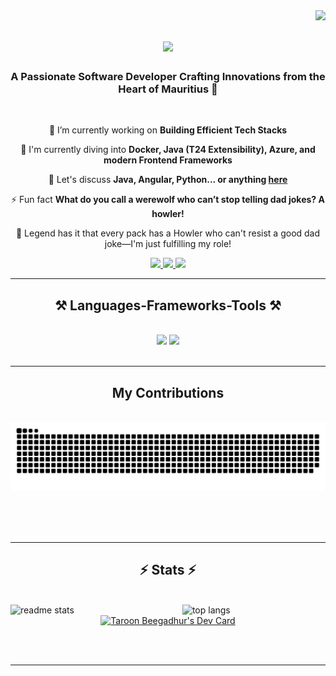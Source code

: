 <img align="right" src="https://visitor-badge.laobi.icu/badge?page_id=whySoSeriousss.whySoSeriousss" />

<h1 align="center">
    <img src="https://readme-typing-svg.herokuapp.com/?font=Righteous&size=35&center=true&vCenter=true&width=500&height=70&duration=4000&lines=Hello+World!+👋;+I'm+Taroon+Beegadhur!;" />
</h1>

<h3 align="center">A Passionate Software Developer Crafting Innovations from the Heart of Mauritius 🦤</h3>

<br/>

<div align="center">
 
 🔭 I’m currently working on **Building Efficient Tech Stacks**
 
 🌱 I'm currently diving into **Docker, Java (T24 Extensibility), Azure, and modern Frontend Frameworks**

💬 Let's discuss **Java, Angular, Python... or anything [here](https://github.com/issues)**

⚡ Fun fact **What do you call a werewolf who can’t stop telling dad jokes? A howler!**

🐺 Legend has it that every pack has a Howler who can't resist a good dad joke—I'm just fulfilling my role!

 </div>
 
<div align="center"> 
  <a href="mailto:taroonbeeg@gmail.com">
    <img src="https://img.shields.io/badge/Gmail-333333?style=for-the-badge&logo=gmail&logoColor=red" />
  </a>
  <a href="https://www.linkedin.com/in/taroon-kumar-s-beegadhur-199b5411b/" target="_blank">
    <img src="https://img.shields.io/badge/LinkedIn-0077B5?style=for-the-badge&logo=linkedin&logoColor=white" target="_blank" />
  </a>
  <a href="" target="_blank">
     <img src="https://img.shields.io/badge/Portfolio-FF5722?style=for-the-badge&logo=todoist&logoColor=white" target="_blank" />
  </a>
</div>

 <hr/>
 
<h2 align="center">⚒️ Languages-Frameworks-Tools ⚒️</h2>
<br/>
<div align="center">
    <img src="https://skillicons.dev/icons?i=angular,bootstrap,html,css,vscode,github,figma,git,notion,azure,docker,kubernetes" />
    <img src="https://skillicons.dev/icons?i=java,nodejs,python,javascript,typescript,nextjs,mysql,cs" /><br>
</div>

<br/>
<hr/>

<div align="center">
  <h2>My Contributions</h2>
  <br>
  <img alt="snake eating my contributions" src="https://raw.githubusercontent.com/whySoSeriousss/whySoSeriousss/output/github-contribution-grid-snake.svg" />
  
  <br/><br/><br/>
</div>

<hr/>

<h2 align="center">⚡ Stats ⚡</h2>
<br>

<div style="display: flex; justify-content: center;">
    <!--   <img width=390 src="https://github-readme-streak-stats.demolab.com/?user=salesp07&count_private=true&theme=react&border_radius=10" alt="streak stats"/> -->
  <img width="390" src="https://github-readme-stats.vercel.app/api?username=whySoSeriousss&count_private=true&show_icons=true&theme=react&rank_icon=github&border_radius=10" alt="readme stats" />
  <img width="325" src="https://github-readme-stats.vercel.app/api/top-langs/?username=whySoSeriousss&hide=HTML&langs_count=8&layout=compact&theme=react&border_radius=10&size_weight=0.5&count_weight=0.5&exclude_repo=github-readme-stats" alt="top langs" />
</div>


<div align="center">
     <a href="https://app.daily.dev/taroon2910"><img src="https://api.daily.dev/devcards/v2/oyjX055svlFsP3Mh3yyYx.png?type=wide&r=u0j" width="652" alt="Taroon Beegadhur's Dev Card"/></a>
</div>

<br/><br/>

<hr/>

<br/>

<!-- <div align="center">
<a href='https://ko-fi.com/V7V4RAK9C' target='_blank'><img height='64' style='border:0px;height:64px;' src='https://storage.ko-fi.com/cdn/kofi1.png?v=3' border='0' alt='Buy Me a Coffee at ko-fi.com' /></a>
</div> -->

<br/>
